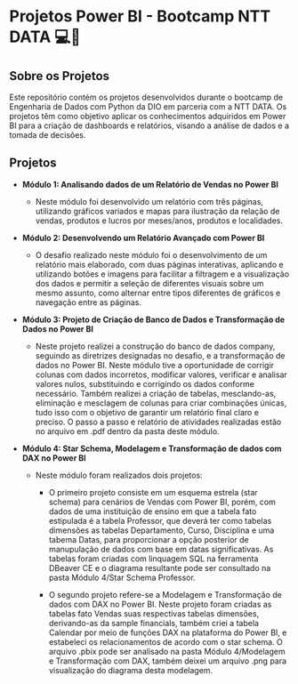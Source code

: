 # Projetos Power BI - Bootcamp NTT DATA 💻🚀

## Sobre os Projetos
Este repositório contém os projetos desenvolvidos durante o bootcamp de Engenharia de Dados com Python da DIO em parceria com a NTT DATA. Os projetos têm como objetivo aplicar os conhecimentos adquiridos em Power BI para a criação de dashboards e relatórios, visando a análise de dados e a tomada de decisões.

## Projetos

* **Módulo 1: Analisando dados de um Relatório de Vendas no Power BI**

    * Neste módulo foi desenvolvido um relatório com três páginas, utilizando gráficos variados e mapas para ilustração da relação de vendas, produtos e lucros por meses/anos, produtos e localidades.

* **Módulo 2: Desenvolvendo um Relatório Avançado com Power BI**

    * O desafio realizado neste módulo foi o desenvolvimento de um relatório mais elaborado, com duas páginas interativas, aplicando e utilizando botões e imagens para facilitar a filtragem e a visualização dos dados e permitir a seleção de diferentes visuais sobre um mesmo assunto, como alternar entre tipos diferentes de gráficos e navegação entre as páginas.


* **Módulo 3: Projeto de Criação de Banco de Dados e Transformação de Dados no Power BI**

	* Neste projeto realizei a construção do banco de dados company, seguindo as diretrizes designadas no desafio, e a  transformação de dados no Power BI. Neste módulo tive a oportunidade de corrigir colunas com dados incorretos, modificar valores, verificar e analisar valores nulos, substituindo e corrigindo os dados conforme necessário. Também realizei a criação de tabelas, mesclando-as, eliminação e mesclagem de colunas para criar combinações únicas, tudo isso com o objetivo de garantir um relatório final claro e preciso. O passo a passo e relatório de atividades realizadas estão no arquivo em .pdf dentro da pasta deste módulo.

* **Módulo 4: Star Schema, Modelagem e Transformação de dados com DAX no Power BI**

	* Neste  módulo foram realizados dois projetos:

        * O primeiro projeto consiste em um esquema estrela (star schema) para cenários de Vendas com Power BI, porém, com dados de  uma instituição de ensino em que a tabela fato estipulada é a tabela Professor, que deverá ter como tabelas dimensões as tabelas Departamento, Curso, Disciplina e uma tabema Datas, para proporcionar a opção posterior de manupulação de dados com base em datas significativas. As tabelas foram criadas com linquagem SQL na ferramenta DBeaver CE e o diagrama resultante pode ser consultado na pasta Módulo 4/Star Schema Professor.

        * O segundo projeto refere-se a Modelagem e Transformação de dados com DAX no Power BI. Neste projeto foram criadas as tabelas fato Vendas suas respectivas tabelas dimensões, derivando-as da sample financials, também criei a tabela Calendar por meio de funções DAX na plataforma do Power BI, e estabeleci os relacionamentos de acordo com o star schema. O arquivo .pbix pode ser analisado na pasta Módulo 4/Modelagem e Transformação com DAX, também deixei um arquivo .png para visualização do diagrama desta modelagem.